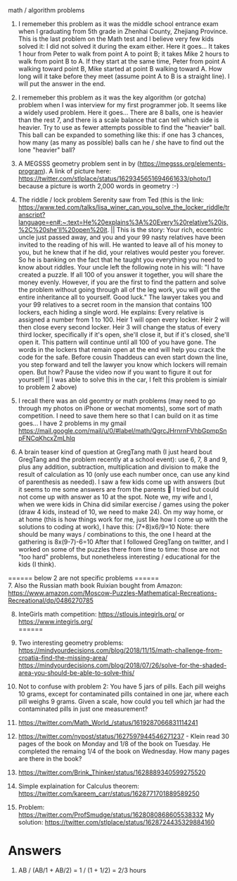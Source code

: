 math / algorithm problems

1. I rememeber this problem as it was the middle school entrance exam when I graduating from 5th grade in Zhenhai County, Zhejiang Province. This is the last problem on the Math test and I believe very few kids solved it: I did not solved it during the exam either. Here it goes... It takes 1 hour from Peter to walk from point A to point B; it takes Mike 2 hours to walk from point B to A. If they start at the same time, Peter from point A walking toward point B, Mike started at point B walking toward A. How long will it take before they meet (assume point A to B is a straight line). I will put the answer in the end.  

2. I rememeber this problem as it was the key algorithm (or gotcha) problem when I was interview for my first programmer job. It seems like a widely used problem. Here it goes... There are 8 balls, one is heavier than the rest 7, and there is a scale balance that can tell which side is heavier. Try to use as fewer attempts possible to find the "heavier" ball. This ball can be expanded to something like this: if one has 3 chances, how many (as many as possible) balls can he / she have to find out the lone "heavier" ball?

3. A MEGSSS geometry problem sent in by  (https://megsss.org/elements-program). A link of picture here: https://twitter.com/stlplace/status/1629345651694661633/photo/1 because a picture is worth 2,000 words in geometry :-)

4. The riddle / lock problem Serenity saw from Ted (this is the link: https://www.ted.com/talks/lisa_winer_can_you_solve_the_locker_riddle/transcript?language=en#:~:text=He%20explains%3A%20Every%20relative%20is,%2C%20she'll%20open%20it. || This is the story: Your rich, eccentric uncle just passed away, and you and your 99 nasty relatives have been invited to the reading of his will. He wanted to leave all of his money to you, but he knew that if he did, your relatives would pester you forever. So he is banking on the fact that he taught you everything you need to know about riddles. Your uncle left the following note in his will: "I have created a puzzle. If all 100 of you answer it together, you will share the money evenly. However, if you are the first to find the pattern and solve the problem without going through all of the leg work, you will get the entire inheritance all to yourself. Good luck." The lawyer takes you and your 99 relatives to a secret room in the mansion that contains 100 lockers, each hiding a single word. He explains: Every relative is assigned a number from 1 to 100. Heir 1 will open every locker. Heir 2 will then close every second locker. Heir 3 will change the status of every third locker, specifically if it's open, she'll close it, but if it's closed, she'll open it. This pattern will continue until all 100 of you have gone. The words in the lockers that remain open at the end will help you crack the code for the safe. Before cousin Thaddeus can even start down the line, you step forward and tell the lawyer you know which lockers will remain open. But how? Pause the video now if you want to figure it out for yourself! || I was able to solve this in the car, I felt this problem is simialr to problem 2 above)

5. I recall there was an old geomtry or math problems (may need to go through my photos on iPhone or wechat moments), some sort of math competition. I need to save them here so that I can build on it as time goes... I have 2 problems in my gmail https://mail.google.com/mail/u/0/#label/math/QgrcJHrnrnFVhbGpmpSnpFNCqKhcxZmLhlq

6. A brain teaser kind of question at GregTang math (I just heard bout GregTang and the problem recently at a school event): use 6, 7, 8 and 9, plus any addition, subtraction, multiplication and division to make the result of calculation as 10 (only use each number once, can use any kind of parenthesis as needed). I saw a few kids come up with answers (but it seems to me some answers are from the parents 🙂 I tried but could not come up with answer as 10 at the spot. Note we, my wife and I, when we were kids in China did similar exercise / games using the poker (draw 4 kids, instead of 10, we need to make 24). On my way home, or at home (this is how things work for me, just like how I come up with the solutions to coding at work), I have this: (7+8)x6/9=10 Note: there should be many ways / combinations to this, the one I heard at the gathering is 8x(9-7)-6=10 After that I followed GregTang on twitter, and I worked on some of the puzzles there from time to time: those are not "too hard" problems, but nonetheless interesting / educational for the kids (I think).  

====== below 2 are not specific problems ======  
7. Also the Russian math book Ruixian bought from Amazon: https://www.amazon.com/Moscow-Puzzles-Mathematical-Recreations-Recreational/dp/0486270785

8. InteGirls math competition: https://stlouis.integirls.org/ or https://www.integirls.org/  
======  

9. Two interesting geometry problems: https://mindyourdecisions.com/blog/2018/11/15/math-challenge-from-croatia-find-the-missing-area/
https://mindyourdecisions.com/blog/2018/07/26/solve-for-the-shaded-area-you-should-be-able-to-solve-this/

10. Not to confuse with problem 2: You have 5 jars of pills. Each pill weighs 10 grams, except for contaminated pills contained in one jar, where each pill weighs 9 grams. Given a scale, how could you tell which jar had the contaminated pills in just one measurement?

11. https://twitter.com/Math_World_/status/1619287066831114241

12. https://twitter.com/nypost/status/1627597944546271237 - Klein read 30 pages of the book on Monday and 1/8 of the book on Tuesday. He completed the remaing 1/4 of the book on Wednesday. How many pages are there in the book?  

13. https://twitter.com/Brink_Thinker/status/1628889340599275520 

14. Simple explaination for Calculus theorem: https://twitter.com/kareem_carr/status/1628771701889589250 

15. Problem: https://twitter.com/ProfSmudge/status/1628080868605538332 My solution: https://twitter.com/stlplace/status/1628724435329884160

Answers  
======  
1. AB / (AB/1 + AB/2) = 1 / (1 + 1/2) = 2/3 hours
